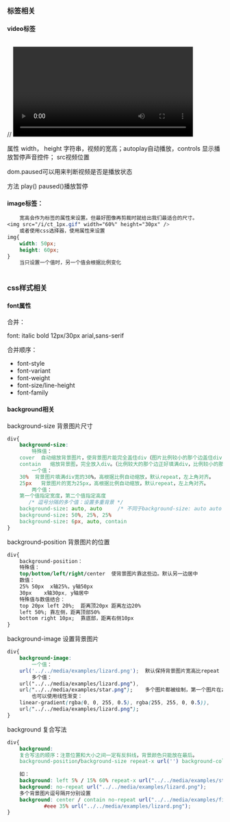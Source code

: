 ### 标签相关

#### video标签

// <video id="video1" width="420" paused=true style="margin-top:15px;">

属性 width， height 字符串，视频的宽高；autoplay自动播放，controls 显示播放暂停声音控件； src视频位置

dom.paused可以用来判断视频是否是播放状态

方法 play() paused()播放暂停

#### image标签：

```css
	宽高会作为标签的属性来设置。但最好图像再剪裁时就给出我们最适合的尺寸。
<img src="/i/ct_1px.gif" width="60%" height="30px" />
	或者使用css选择器，使用属性来设置
img{
	width: 50px;
	height: 60px;
}
	当只设置一个值时，另一个值会根据比例变化
	
```









### css样式相关

#### font属性

合并：

font: italic bold 12px/30px arial,sans-serif

合并顺序：

- font-style
- font-variant
- font-weight
- font-size/line-height
- font-family

#### background相关

background-size  背景图片尺寸

```css
div{
    background-size:   
        特殊值：
    cover  自动缩放背景图片，使背景图片能完全盖住div（图片比例较小的那个边盖住div，较大的那个边可能超过div看不见）
    contain   缩放背景图，完全放入div。（比例较大的那个边正好填满div，比例较小的那个边的div背景会留白）
        一个值：
    30%  背景图片填满div宽的30%，高根据比例自动缩放，默认repeat，左上角对齐。
    25px   背景图片的宽为25px，高根据比例自动缩放，默认repeat，左上角对齐。
        两个值：
    第一个值指定宽度，第二个值指定高度
       /* 逗号分隔的多个值：设置多重背景 */
    background-size: auto, auto     /* 不同于background-size: auto auto */
	background-size: 50%, 25%, 25%
	background-size: 6px, auto, contain	
}
```

background-position  背景图片的位置

```css
div{
    background-position：
    特殊值：
    top/bottom/left/right/center  使背景图片靠这些边。默认另一边居中
    数值：
    25% 50px  x轴25%，y轴50px
    30px    x轴30px, y轴居中
    特殊值与数值结合：
    top 20px left 20%;  距离顶20px 距离左边20%
    left 50%; 靠左侧，距离顶部50%
    bottom right 10px;  靠底部，距离右侧10px
}
```

background-image 设置背景图片

```css
div{
	background-image: 
        一个值：
    url('../../media/examples/lizard.png');  默认保持背景图片宽高比repeat
    	多个值：
    url("../../media/examples/lizard.png"),
    url("../../media/examples/star.png");    多个图片都被绘制，第一个图片在z方向的最上面
    	也可以使用线性渐变：
    linear-gradient(rgba(0, 0, 255, 0.5), rgba(255, 255, 0, 0.5)),
    url("../../media/examples/lizard.png");
}
```

background 复合写法

```css
div{
	background: 
    复合写法的顺序：注意位置和大小之间一定有反斜线，背景颜色只能放在最后。
    background-position/background-size repeat-x url('') background-color;
    
    如：
    background: left 5% / 15% 60% repeat-x url("../../media/examples/star.png");
    background: no-repeat url("../../media/examples/lizard.png");
    多个背景图片逗号隔开分别设置
    background: center / contain no-repeat url("../../media/examples/firefox-logo.svg"),
            #eee 35% url("../../media/examples/lizard.png");
}
```



#### 



